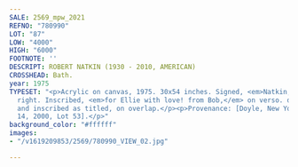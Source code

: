 ```yaml
---
SALE: 2569_mpw_2021
REFNO: "780990"
LOT: "87"
LOW: "4000"
HIGH: "6000"
FOOTNOTE: ''
DESCRIPT: ROBERT NATKIN (1930 - 2010, AMERICAN)
CROSSHEAD: Bath.
year: 1975
TYPESET: "<p>Acrylic on canvas, 1975. 30x54 inches. Signed, <em>Natkin,</em> lower
  right. Inscribed, <em>for Ellie with love! from Bob,</em> on verso. dated, <em>1975,</em>
  and inscribed as titled, on overlap.</p><p>Provenance: [Doyle, New York, November
  14, 2000, Lot 53].</p>"
background_color: "#ffffff"
images:
- "/v1619209853/2569/780990_VIEW_02.jpg"

---
```

